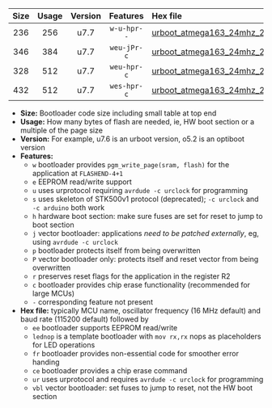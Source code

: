 |Size|Usage|Version|Features|Hex file|
|:-:|:-:|:-:|:-:|:--|
|236|256|u7.7|`w-u-hpr--`|[urboot_atmega163_24mhz_250000bps_lednop_fr_ur.hex](https://raw.githubusercontent.com/stefanrueger/urboot.hex/main/mcus/atmega163/fcpu_24mhz/250000_bps/urboot_atmega163_24mhz_250000bps_lednop_fr_ur.hex)|
|346|384|u7.7|`weu-jPr-c`|[urboot_atmega163_24mhz_250000bps_ee_lednop_fr_ce_ur_vbl.hex](https://raw.githubusercontent.com/stefanrueger/urboot.hex/main/mcus/atmega163/fcpu_24mhz/250000_bps/urboot_atmega163_24mhz_250000bps_ee_lednop_fr_ce_ur_vbl.hex)|
|328|512|u7.7|`weu-hpr-c`|[urboot_atmega163_24mhz_250000bps_ee_lednop_fr_ce_ur.hex](https://raw.githubusercontent.com/stefanrueger/urboot.hex/main/mcus/atmega163/fcpu_24mhz/250000_bps/urboot_atmega163_24mhz_250000bps_ee_lednop_fr_ce_ur.hex)|
|432|512|u7.7|`wes-hpr-c`|[urboot_atmega163_24mhz_250000bps_ee_lednop_fr_ce.hex](https://raw.githubusercontent.com/stefanrueger/urboot.hex/main/mcus/atmega163/fcpu_24mhz/250000_bps/urboot_atmega163_24mhz_250000bps_ee_lednop_fr_ce.hex)|

- **Size:** Bootloader code size including small table at top end
- **Usage:** How many bytes of flash are needed, ie, HW boot section or a multiple of the page size
- **Version:** For example, u7.6 is an urboot version, o5.2 is an optiboot version
- **Features:**
  + `w` bootloader provides `pgm_write_page(sram, flash)` for the application at `FLASHEND-4+1`
  + `e` EEPROM read/write support
  + `u` uses urprotocol requiring `avrdude -c urclock` for programming
  + `s` uses skeleton of STK500v1 protocol (deprecated); `-c urclock` and `-c arduino` both work
  + `h` hardware boot section: make sure fuses are set for reset to jump to boot section
  + `j` vector bootloader: applications *need to be patched externally*, eg, using `avrdude -c urclock`
  + `p` bootloader protects itself from being overwritten
  + `P` vector bootloader only: protects itself and reset vector from being overwritten
  + `r` preserves reset flags for the application in the register R2
  + `c` bootloader provides chip erase functionality (recommended for large MCUs)
  + `-` corresponding feature not present
- **Hex file:** typically MCU name, oscillator frequency (16 MHz default) and baud rate (115200 default) followed by
  + `ee` bootloader supports EEPROM read/write
  + `lednop` is a template bootloader with `mov rx,rx` nops as placeholders for LED operations
  + `fr` bootloader provides non-essential code for smoother error handing
  + `ce` bootloader provides a chip erase command
  + `ur` uses urprotocol and requires `avrdude -c urclock` for programming
  + `vbl` vector bootloader: set fuses to jump to reset, not the HW boot section
